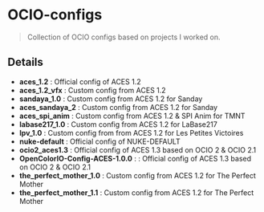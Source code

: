 # OCIO-configs

> Collection of OCIO configs based on projects I worked on.

## Details 

- **aces_1.2** : Official config of ACES 1.2
- **aces_1.2_vfx** : Custom config from ACES 1.2
- **sandaya_1.0** : Custom config from ACES 1.2 for Sanday
- **aces_sandaya_2** : Custom config from ACES 1.2 for Sanday
- **aces_spi_anim** : Custom config from ACES 1.2 & SPI Anim for TMNT
- **labase217_1.0** : Custom config from ACES 1.2 for LaBase217
- **lpv_1.0** : Custom config from from ACES 1.2 for Les Petites Victoires
- **nuke-default** : Official config of NUKE-DEFAULT
- **ocio2_aces1.3** : Official config of ACES 1.3 based on OCIO 2 & OCIO 2.1
- **OpenColorIO-Config-ACES-1.0.0** :  : Official config of ACES 1.3 based on OCIO 2 & OCIO 2.1
- **the_perfect_mother_1.0** : Custom config from ACES 1.2 for The Perfect Mother
- **the_perfect_mother_1.1** : Custom config from ACES 1.2 for The Perfect Mother